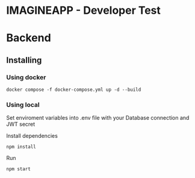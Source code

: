 # IMAGINEAPP - Developer Test
# Backend

## Installing

### Using docker

`docker compose -f docker-compose.yml up -d --build`

### Using local

Set enviroment variables into .env file with your Database connection and JWT secret

Install dependencies

`npm install`

Run 

`npm start`